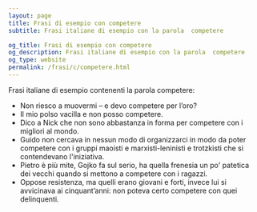 ```yaml
---
layout: page
title: Frasi di esempio con competere 
subtitle: Frasi italiane di esempio con la parola  competere

og_title: Frasi di esempio con competere 
og_description: Frasi italiane di esempio con la parola  competere
og_type: website
permalink: /frasi/c/competere.html
---
```


Frasi italiane di esempio contenenti la parola competere:


- Non riesco a muovermi – e devo competere per l’oro?
- Il mio polso vacilla e non posso competere.
- Dico a Nick che non sono abbastanza in forma per competere con i migliori al mondo.
- Guido non cercava in nessun modo di organizzarci in modo da poter competere con i gruppi maoisti e marxisti-leninisti e trotzkisti che si contendevano l'iniziativa.
- Pietro è più mite, Gojko fa sul serio, ha quella frenesia un po' patetica dei vecchi quando si mettono a competere con i ragazzi.
- Oppose resistenza, ma quelli erano giovani e forti, invece lui si avvicinava ai cinquant’anni: non poteva certo competere con quei delinquenti.
